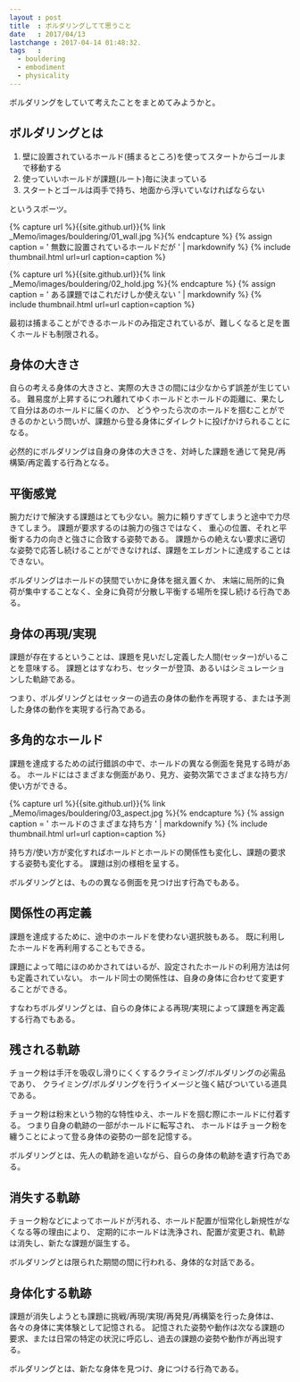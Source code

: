 ```yaml
---
layout : post
title  : ボルダリングしてて思うこと
date   : 2017/04/13
lastchange : 2017-04-14 01:48:32.
tags   :
  - bouldering
  - embodiment
  - physicality
---
```


ボルダリングをしていて考えたことをまとめてみようかと。

## ボルダリングとは

1. 壁に設置されているホールド(捕まるところ)を使ってスタートからゴールまで移動する
2. 使っていいホールドが課題(ルート)毎に決まっている
3. スタートとゴールは両手で持ち、地面から浮いていなければならない

というスポーツ。

{% capture url %}{{site.github.url}}{% link _Memo/images/bouldering/01_wall.jpg %}{% endcapture %}
{% assign caption = '
無数に設置されているホールドだが
' | markdownify %}
{% include thumbnail.html url=url caption=caption %}

{% capture url %}{{site.github.url}}{% link _Memo/images/bouldering/02_hold.jpg %}{% endcapture %}
{% assign caption = '
ある課題ではこれだけしか使えない
' | markdownify %}
{% include thumbnail.html url=url caption=caption %}

最初は捕まることができるホールドのみ指定されているが、難しくなると足を置くホールドも制限される。

## 身体の大きさ

自らの考える身体の大きさと、実際の大きさの間には少なからず誤差が生じている。
難易度が上昇するにつれ離れてゆくホールドとホールドの距離に、果たして自分はあのホールドに届くのか、
どうやったら次のホールドを掴むことができるのかという問いが、課題から登る身体にダイレクトに投げかけられることになる。

必然的にボルダリングは自身の身体の大きさを、対峙した課題を通じて発見/再構築/再定義する行為となる。

## 平衡感覚

腕力だけで解決する課題はとても少ない。腕力に頼りすぎてしまうと途中で力尽きてしまう。
課題が要求するのは腕力の強さではなく、
重心の位置、それと平衡する力の向きと強さに合致する姿勢である。
課題からの絶えない要求に適切な姿勢で応答し続けることができなければ、課題をエレガントに達成することはできない。

ボルダリングはホールドの狭間でいかに身体を据え置くか、
末端に局所的に負荷が集中することなく、全身に負荷が分散し平衡する場所を探し続ける行為である。


## 身体の再現/実現

課題が存在するということは、課題を見いだし定義した人間(セッター)がいることを意味する。
課題とはすなわち、セッターが登頂、あるいはシミュレーションした軌跡である。

つまり、ボルダリングとはセッターの過去の身体の動作を再現する、または予測した身体の動作を実現する行為である。


## 多角的なホールド

課題を達成するための試行錯誤の中で、ホールドの異なる側面を発見する時がある。
ホールドにはさまざまな側面があり、見方、姿勢次第でさまざまな持ち方/使い方ができる。

{% capture url %}{{site.github.url}}{% link _Memo/images/bouldering/03_aspect.jpg %}{% endcapture %}
{% assign caption = '
ホールドのさまざまな持ち方
' | markdownify %}
{% include thumbnail.html url=url caption=caption %}

持ち方/使い方が変化すればホールドとホールドの関係性も変化し、課題の要求する姿勢も変化する。
課題は別の様相を呈する。

ボルダリングとは、ものの異なる側面を見つけ出す行為でもある。


## 関係性の再定義

課題を達成するために、途中のホールドを使わない選択肢もある。
既に利用したホールドを再利用することもできる。

課題によって暗にほのめかされてはいるが、設定されたホールドの利用方法は何も定義されていない。
ホールド同士の関係性は、自身の身体に合わせて変更することができる。

すなわちボルダリングとは、自らの身体による再現/実現によって課題を再定義する行為でもある。

## 残される軌跡

チョーク粉は手汗を吸収し滑りにくくするクライミング/ボルダリングの必需品であり、
クライミング/ボルダリングを行うイメージと強く結びついている道具である。

チョーク粉は粉末という物的な特性ゆえ、ホールドを掴む際にホールドに付着する。
つまり自身の軌跡の一部がホールドに転写され、
ホールドはチョーク粉を纏うことによって登る身体の姿勢の一部を記憶する。

ボルダリングとは、先人の軌跡を追いながら、自らの身体の軌跡を遺す行為である。

## 消失する軌跡

チョーク粉などによってホールドが汚れる、ホールド配置が恒常化し新規性がなくなる等の理由により、
定期的にホールドは洗浄され、配置が変更され、軌跡は消失し、新たな課題が誕生する。

ボルダリングとは限られた期間の間に行われる、身体的な対話である。

## 身体化する軌跡

課題が消失しようとも課題に挑戦/再現/実現/再発見/再構築を行った身体は、
各々の身体に実体験として記憶される。
記憶された姿勢や動作は次なる課題の要求、または日常の特定の状況に呼応し、過去の課題の姿勢や動作が再出現する。

ボルダリングとは、新たな身体を見つけ、身につける行為である。

